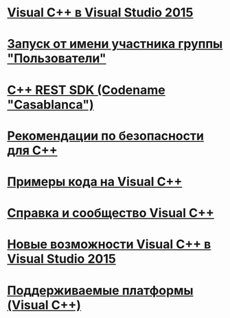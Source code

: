 # [Visual C++ в Visual Studio 2015](visual-cpp-in-visual-studio-2015.md)
# [Запуск от имени участника группы "Пользователи"](running-as-a-member-of-the-users-group.md)
# [C++ REST SDK (Codename "Casablanca")](cpp-rest-sdk-codename-casablanca.md)
# [Рекомендации по безопасности для C++](security-best-practices-for-cpp.md)
# [Примеры кода на Visual C++](visual-cpp-samples.md)
# [Справка и сообщество Visual C++](visual-cpp-help-and-community.md)
# [Новые возможности Visual C++ в Visual Studio 2015](what-s-new-for-visual-cpp-in-visual-studio-2015.md)
# [Поддерживаемые платформы (Visual C++)](supported-platforms-visual-cpp.md)

